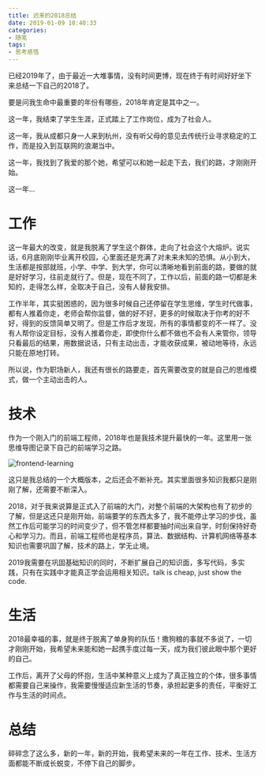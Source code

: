 ```yaml
---
title: 迟来的2018总结
date: 2019-01-09 18:40:33
categories:
- 随笔
tags:
- 思考感悟
---
```


已经2019年了，由于最近一大堆事情，没有时间更博，现在终于有时间好好坐下来总结一下自己的2018了。

<!--more-->

要是问我生命中最重要的年份有哪些，2018年肯定是其中之一。

这一年，我结束了学生生涯，正式踏上了工作岗位，成为了社会人。

这一年，我从成都只身一人来到杭州，没有听父母的意见去传统行业寻求稳定的工作，而是投入到互联网的浪潮当中。

这一年，我找到了我爱的那个她，希望可以和她一起走下去，我们的路，才刚刚开始。

这一年...

# 工作

这一年最大的改变，就是我脱离了学生这个群体，走向了社会这个大熔炉。说实话，6月底刚刚毕业离开校园，心里面还是充满了对未来未知的恐惧。从小到大，生活都是按部就班，小学、中学、到大学，你可以清晰地看到前面的路，要做的就是好好学习，往前走就行了。但是，现在不同了，工作以后，前面的路一切都是未知的，走得怎么样，全取决于自己，没有人替我安排。

工作半年，其实挺困惑的，因为很多时候自己还停留在学生思维，学生时代做事，都有人推着你走，老师会帮你监督，做的好不好，更多的时候取决于你考的好不好，得到的反馈简单又明了。但是工作后才发现，所有的事情都变的不一样了。没有人帮你设定目标，没有人推着你走，即使你什么都不做也不会有人来管你，领导只看最后的结果，用数据说话，只有主动出击，才能收获成果，被动地等待，永远只能在原地打转。

所以说，作为职场新人，我还有很长的路要走，首先需要改变的就是自己的思维模式，做一个主动出击的人。

# 技术

作为一个刚入门的前端工程师，2018年也是我技术提升最快的一年。这里用一张思维导图记录下自己的前端学习之路。

![frontend-learning](https://photos-1258216033.cos.ap-shanghai.myqcloud.com/front-end-learning.jpg)

这只是我总结的一个大概版本，之后还会不断补充。其实里面很多知识我都只是刚刚了解，还需要不断深入。

2018，对于我来说算是正式入了前端的大门，对整个前端的大架构也有了初步的了解，但是这还只是刚开始，前端要学的东西太多了，我不能停止学习的步伐，虽然工作后可能学习的时间变少了，但不管怎样都要抽时间出来自学，时刻保持好奇心和学习力。而且，前端工程师也是程序员，算法、数据结构、计算机网络等基本知识也需要巩固了解，技术的路上，学无止境。

2019我需要在巩固基础知识的同时，不断扩展自己的知识面，多写代码，多实践，只有在实践中才能真正学会运用相关知识。talk is cheap, just show the code.

# 生活

2018最幸福的事，就是终于脱离了单身狗的队伍！撒狗粮的事就不多说了，一切才刚刚开始，我希望未来能和她一起携手度过每一天，成为我们彼此眼中那个更好的自己。

工作后，离开了父母的怀抱，生活中某种意义上成为了真正独立的个体，很多事情都需要自己来操作，我需要慢慢适应新生活的节奏，承担起更多的责任，平衡好工作与生活的时间点。

# 总结

碎碎念了这么多，新的一年，新的开始，我希望未来的一年在工作、技术、生活方面都能不断成长蜕变，不停下自己的脚步。